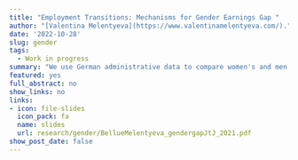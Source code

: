 ```yaml
---
title: "Employment Transitions: Mechanisms for Gender Earnings Gap "
author: "[Valentina Melentyeva](https://www.valentinamelentyeva.com/)."
date: '2022-10-28'
slug: gender
tags:
  - Work in progress
summary: "We use German administrative data to compare women's and men's career choices and labor income profiles over their working lives. We find a significant and robust gender gap in job-to-job transitions. When working full-time, women are less likely than men to transition from one employer to another. The first finding is that while commuting preferences and sector selection do not explain this gap, the birth event largely explains it. Second, we want to quantify the consequences of the gender gap in job-to-job transitions for the gender earnings gap. If full-time job-to-job transitions increase wage growth, this phenomenon most likely contributes to the well-documented child penalty."
featured: yes
full_abstract: no
show_links: no
links:
- icon: file-slides
  icon_pack: fa
  name: slides
  url: research/gender/BellueMelentyeva_gendergapJtJ_2021.pdf
show_post_date: false
---
```

